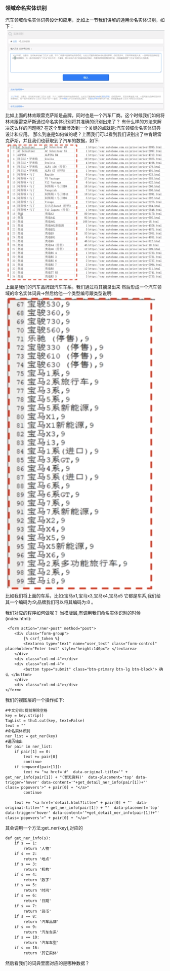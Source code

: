 ###  领域命名实体识别
  汽车领域命名实体词典设计和应用，比如上一节我们讲解的通用命名实体识别，如下：
![](../images/59.png)  
  比如上面的林肯跟雷克萨斯是品牌，同时也是一个汽车厂商。这个时候我们如何将林肯跟雷克萨斯通过命名实体识别将其准确的识别出来了？
有什么样的方法来解决这么样的问题呢?
  在这个里面涉及到一个关键的点就是:汽车领域命名实体词典设计和应用。
  那么到底是如何做的呢？上面我们可以看到我们识别出了林肯跟雷克萨斯，并且我们也获取到了汽车的数据，如下:
![](../images/60.png)  
  上面是我们的汽车品牌跟汽车车系。我们通过将其摘录出来 然后形成一个汽车领域的命名实体词典->然后给他一个类型编号跟类型说明:  
![](../images/61.png)  
   比如我们将上面的车系，比如:宝马x1,宝马x3,宝马x4,宝马x5 它都是车系,我们给其一个编码为:9;品牌我们可以将其编码为:8 。
   
   我们对应的程序如何做呢？
   当模版层,有调用我们命名实体识别的时候(index.html):
```renderscript
 <form action="/ner-post" method="post">
    <div class="form-group">
        {% csrf_token %}
        <textarea type="text" name="user_text" class="form-control" placeholder="Enter text" style="height:140px"> </textarea>
    </div>
    <div class="col-md-4"></div>
    <div class="col-md-4">
        <button type="submit" class="btn-primary btn-lg btn-block"> 确认 </button>
    </div>
    <div class="col-md-4"></div>
</form>
```  

我们的视图层的一个操作如下:
```renderscript
#中文分词:提前移除空格
key = key.strip()
TagList = thu1.cut(key, text=False)
text = ""
#命名实体识别
ner_list = get_ner(key)
#遍历输出
for pair in ner_list:
    if pair[1] == 0:
        text += pair[0]
        continue
    if tempword(pair[1]):
        text += "<a href='#'  data-original-title='" + get_ner_info(pair[1]) + "(暂无资料)'  data-placement='top' data-trigger='hover' data-content='"+get_detail_ner_info(pair[1])+"' class='popovers'>" + pair[0] + "</a>"
        continue
    
    text += "<a href='detail.html?title=" + pair[0] + "'  data-original-title='" + get_ner_info(pair[1]) + "'  data-placement='top' data-trigger='hover' data-content='"+get_detail_ner_info(pair[1])+"' class='popovers'>" + pair[0] + "</a>"

```

其会调用一个方法:get_ner(key),对应的
```renderscript
def get_ner_info(s):
    if s == 1:
        return '人物'
    if s == 2:
        return '地点'
    if s == 3:
        return '机构'
    if s == 4:
        return '数字'
    if s == 5:
        return '时间'
    if s == 6:
        return '日期'
    if s == 7:
        return '货币'
    if s == 8:
        return '汽车品牌'
    if s == 9:
        return '汽车车系'
    if s == 10:
        return '汽车车型'
    if s == 16:
        return '其它实体'
```

然后看我们的词典里面对应的是哪种数据？  





   
   
   
   
   
   


